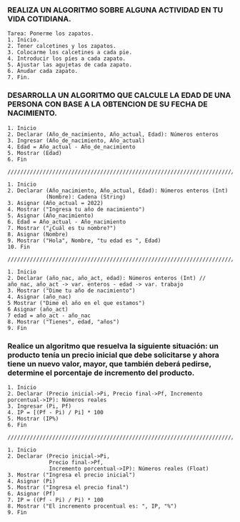 ### REALIZA UN ALGORITMO SOBRE ALGUNA ACTIVIDAD EN TU VIDA COTIDIANA.

    Tarea: Ponerme los zapatos.
    1. Inicio.
    2. Tener calcetines y los zapatos.
    3. Colocarme los calcetines a cada pie.
    4. Introducir los píes a cada zapato.
    5. Ajustar las agujetas de cada zapato.
    6. Anudar cada zapato.
    7. Fin.
    



### DESARROLLA UN ALGORITMO QUE CALCULE LA EDAD DE UNA PERSONA CON BASE A LA OBTENCION DE SU FECHA DE NACIMIENTO.

    1. Inicio
    2. Declarar (Año_de_nacimiento, Año_actual, Edad): Números enteros
    3. Ingresar (Año_de_nacimiento, Año_actual)
    4. Edad = Año_actual - Año_de_nacimiento 
    5. Mostrar (Edad)
    6. Fin
    
    ///////////////////////////////////////////////////////////////////////////
    
    1. Inicio
    2. Declarar (Año_nacimiento, Año_actual, Edad): Números enteros (Int)
                (Nombre): Cadena (String)
    3. Asignar (Año_actual = 2022)
    4. Mostrar ("Ingresa tu año de nacimiento")
    5. Asignar (Año_nacimiento)
    6. Edad = Año_actual - Año_nacimiento 
    7. Mostrar ("¿Cuál es tu nombre?")
    8. Asignar (Nombre)
    9. Mostrar ("Hola", Nombre, "tu edad es ", Edad)
    10. Fin
    
    ///////////////////////////////////////////////////////////////////////////
    
    1. Inicio
    2. Declarar (año_nac, año_act, edad): Números enteros (Int) // año_nac, año_act -> var. enteros - edad -> var. trabajo
    3. Mostrar ("Dime tu año de nacimiento")
    4. Asignar (año_nac)
    5 Mostrar ("Dime el año en el que estamos")
    6 Asignar (año_act)
    7 edad = año_act - año_nac 
    8. Mostrar ("Tienes", edad, "años")
    9. Fin
    




###  Realice un algoritmo que resuelva la siguiente situación: un producto tenía un precio inicial que debe solicitarse y ahora tiene un nuevo valor, mayor, que también deberá pedirse, determine el porcentaje de incremento del producto. 

    1. Inicio
    2. Declarar (Precio inicial->Pi, Precio final->Pf, Incremento porcentual->IP): Números reales
    3. Ingresar (Pi, Pf)
    4. IP = [(Pf - Pi) / Pi] * 100
    5. Mostrar (IP%)
    6. Fin
    
    ///////////////////////////////////////////////////////////////////////////
    
    1. Inicio
    2. Declarar (Precio inicial->Pi, 
                 Precio final->Pf, 
                 Incremento porcentual->IP): Números reales (Float)
    3. Mostrar ("Ingresa el precio inicial")
    4. Asignar (Pi)
    5. Mostrar ("Ingresa el precio final")
    6. Asignar (Pf)
    7. IP = ((Pf - Pi) / Pi) * 100
    8. Mostrar ("El incremento procentual es: ", IP, "%")
    9. Fin
